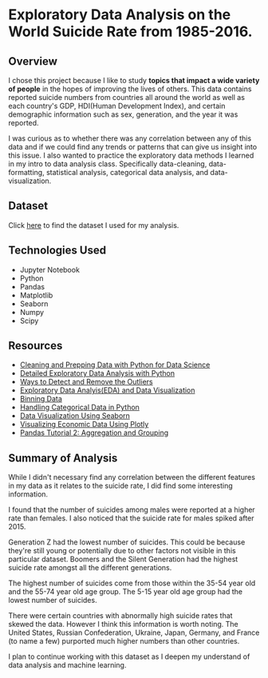 # Exploratory Data Analysis on the World Suicide Rate from 1985-2016.

## Overview
I chose this project because I like to study **topics that impact a wide variety of people** in the hopes of improving the lives of others. This data contains reported suicide numbers from countries all around the world as well as each country's GDP, HDI(Human Development Index), and certain demographic information such as sex, generation, and the year it was reported. 

I was curious as to whether there was any correlation between any of this data and if we could find any trends or patterns that can give us insight into this issue. I also wanted to practice the exploratory data methods I learned in my intro to data analysis class. Specifically data-cleaning, data-formatting, statistical analysis, categorical data analysis, and data-visualization.

## Dataset
Click [here](https://www.kaggle.com/russellyates88/suicide-rates-overview-1985-to-2016) to find the dataset I used for my analysis.

## Technologies Used
* Jupyter Notebook
* Python
* Pandas 
* Matplotlib
* Seaborn
* Numpy
* Scipy

## Resources
* [Cleaning and Prepping Data with Python for Data Science](https://medium.com/@rrfd/cleaning-and-prepping-data-with-python-for-data-science-best-practices-and-helpful-packages-af1edfbe2a3)
* [Detailed Exploratory Data Analysis with Python ](https://www.kaggle.com/ekami66/detailed-exploratory-data-analysis-with-python)
* [Ways to Detect and Remove the Outliers](https://towardsdatascience.com/ways-to-detect-and-remove-the-outliers-404d16608dba)
* [Exploratory Data Analyis(EDA) and Data Visualization](https://kite.com/blog/python/data-analysis-visualization-python/)
* [Binning Data](https://www.physicsforums.com/threads/binning-data.933653/)
* [Handling Categorical Data in Python](https://www.datacamp.com/community/tutorials/categorical-data)
* [Data Visualization Using Seaborn](https://towardsdatascience.com/data-visualization-using-seaborn-fc24db95a850)
* [Visualizing Economic Data Using Plotly](https://towardsdatascience.com/visualising-economic-data-using-plotly-a07f96f58160)
* [Pandas Tutorial 2: Aggregation and Grouping](https://data36.com/pandas-tutorial-2-aggregation-and-grouping/)


## Summary of Analysis
While I didn't necessary find any correlation between the different features in my data as it relates to the suicide rate, I did find some interesting information. 

I found that the number of suicides among males were reported at a higher rate than females. I also noticed that the suicide rate for males spiked after 2015. 

Generation Z had the lowest number of suicides. This could be because they're still young or potentially due to other factors not visible in this particular dataset. Boomers and the Silent Generation had the highest suicide rate amongst all the different generations. 

The highest number of suicides come from those within the 35-54 year old and the 55-74 year old age group. The 5-15 year old age group had the lowest number of suicides. 

There were certain countries with abnormally high suicide rates that skewed the data. However I think this information is worth noting. The United States, Russian Confederation, Ukraine, Japan, Germany, and France (to name a few) purported much higher numbers than other countries. 

I plan to continue working with this dataset as I deepen my understand of data analysis and machine learning.
